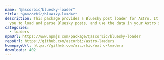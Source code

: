 ```yaml
---
name: "@ascorbic/bluesky-loader"
title: "@ascorbic/bluesky-loader"
description: This package provides a Bluesky post loader for Astro. It allows
  you to load and parse Bluesky posts, and use the data in your Astro site.
categories:
  - loaders
npmUrl: https://www.npmjs.com/package/@ascorbic/bluesky-loader
repoUrl: https://github.com/ascorbic/astro-loaders
homepageUrl: https://github.com/ascorbic/astro-loaders
downloads: 402
---
```

